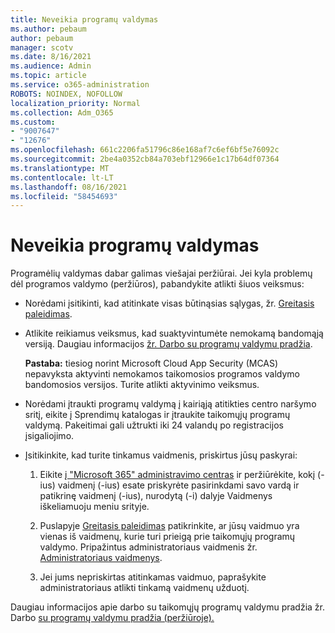 ```yaml
---
title: Neveikia programų valdymas
ms.author: pebaum
author: pebaum
manager: scotv
ms.date: 8/16/2021
ms.audience: Admin
ms.topic: article
ms.service: o365-administration
ROBOTS: NOINDEX, NOFOLLOW
localization_priority: Normal
ms.collection: Adm_O365
ms.custom:
- "9007647"
- "12676"
ms.openlocfilehash: 661c2206fa51796c86e168af7c6ef6bf5e76092c
ms.sourcegitcommit: 2be4a0352cb84a703ebf12966e1c17b64df07364
ms.translationtype: MT
ms.contentlocale: lt-LT
ms.lasthandoff: 08/16/2021
ms.locfileid: "58454693"
---
```

# <a name="app-governance-is-not-working"></a>Neveikia programų valdymas

Programėlių valdymas dabar galimas viešajai peržiūrai. Jei kyla problemų dėl programos valdymo (peržiūros), pabandykite atlikti šiuos veiksmus:

- Norėdami įsitikinti, kad atitinkate visas būtinąsias sąlygas, žr. [Greitasis paleidimas](https://docs.microsoft.com/microsoft-365/compliance/app-governance-get-started).

- Atlikite reikiamus veiksmus, kad suaktyvintumėte nemokamą bandomąją versiją. Daugiau informacijos [žr. Darbo su programų valdymu pradžia](https://docs.microsoft.com/microsoft-365/compliance/app-governance-get-started#add-app-governance-to-your-microsoft-365-account). 

    **Pastaba:** tiesiog norint Microsoft Cloud App Security (MCAS) nepavyksta aktyvinti nemokamos taikomosios programos valdymo bandomosios versijos. Turite atlikti aktyvinimo veiksmus.

- Norėdami įtraukti programų valdymą į kairiąją atitikties centro naršymo sritį, eikite į Sprendimų katalogas ir įtraukite taikomųjų programų valdymą. Pakeitimai gali užtrukti iki 24 valandų po registracijos įsigaliojimo.

- Įsitikinkite, kad turite tinkamus vaidmenis, priskirtus jūsų paskyrai:

    1. Eikite [į "Microsoft 365" administravimo centras](https://admin.microsoft.com/Adminportal/Home#/users) ir peržiūrėkite, kokį (-ius) vaidmenį (-ius) esate priskyrėte pasirinkdami savo vardą ir patikrinę vaidmenį (-ius), nurodytą (-i) dalyje Vaidmenys iškeliamuoju meniu srityje. 

    1. Puslapyje [Greitasis paleidimas](https://aka.ms/appgovernancepreview) patikrinkite, ar jūsų vaidmuo yra vienas iš vaidmenų, kurie turi prieigą prie taikomųjų programų valdymo. Pripažintus administratoriaus vaidmenis žr. [Administratoriaus vaidmenys](https://docs.microsoft.com/microsoft-365/compliance/app-governance-get-started#administrator-roles). 

    1. Jei jums nepriskirtas atitinkamas vaidmuo, paprašykite administratoriaus atlikti tinkamą vaidmenų užduotį.

Daugiau informacijos apie darbo su taikomųjų programų valdymu pradžia žr. Darbo [su programų valdymu pradžia (peržiūroje).](https://docs.microsoft.com/microsoft-365/compliance/app-governance-get-started)